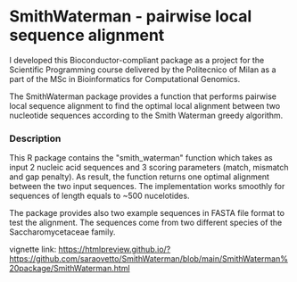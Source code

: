 # SmithWaterman - pairwise local sequence alignment

I developed this Bioconductor-compliant package as a project for the Scientific Programming course delivered by the Politecnico of Milan as a part of the MSc in Bioinformatics for Computational Genomics.

The SmithWaterman package provides a function that performs pairwise local sequence alignment to find the optimal local alignment between two nucleotide sequences according to the Smith Waterman greedy algorithm.

### Description
This R package contains the "smith_waterman" function which takes as input 2 nucleic acid sequences and 3 scoring parameters (match, mismatch and gap penalty). As result, the function returns one optimal alignment between the two input sequences. The implementation works smoothly for sequences of length equals to ~500 nucelotides.

The package provides also two example sequences in FASTA file format to test the alignment. The sequences come from two different species of the Saccharomycetaceae family.

vignette link: https://htmlpreview.github.io/?https://github.com/saraovetto/SmithWaterman/blob/main/SmithWaterman%20package/SmithWaterman.html

